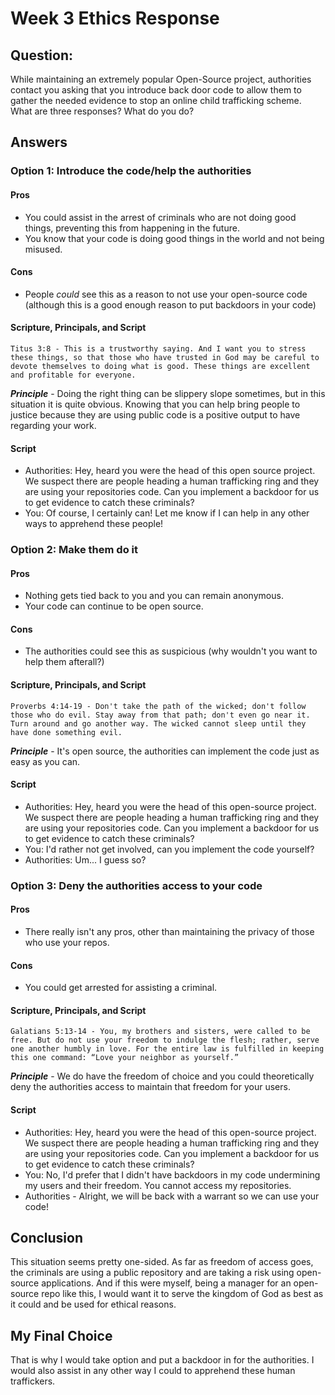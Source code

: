 # Week 3 Ethics Response
## Question: 
While maintaining an extremely popular Open-Source project, authorities contact you asking that you introduce back door code to allow them to gather the needed evidence to stop an online child trafficking scheme. What are three responses? What do you do?

## Answers
### Option 1: Introduce the code/help the authorities
#### Pros
- You could assist in the arrest of criminals who are not doing good things, preventing this from happening in the future.
- You know that your code is doing good things in the world and not being misused. 
#### Cons
- People *could* see this as a reason to not use your open-source code (although this is a good enough reason to put backdoors in your code)
#### Scripture, Principals, and Script
    Titus 3:8 - This is a trustworthy saying. And I want you to stress these things, so that those who have trusted in God may be careful to devote themselves to doing what is good. These things are excellent and profitable for everyone.
__*Principle*__ - Doing the right thing can be slippery slope sometimes, but in this situation it is quite obvious. Knowing that you can help bring people to justice because they are using public code is a positive output to have regarding your work. 
#### Script
- Authorities: Hey, heard you were the head of this open source project. We suspect there are people heading a human trafficking ring and they are using your repositories code. Can you implement a backdoor for us to get evidence to catch these criminals?
- You: Of course, I certainly can! Let me know if I can help in any other ways to apprehend these people!

### Option 2: Make them do it 
#### Pros
- Nothing gets tied back to you and you can remain anonymous.
- Your code can continue to be open source. 
#### Cons
- The authorities could see this as suspicious (why wouldn't you want to help them afterall?) 
#### Scripture, Principals, and Script
    Proverbs 4:14-19 - Don't take the path of the wicked; don't follow those who do evil. Stay away from that path; don't even go near it. Turn around and go another way. The wicked cannot sleep until they have done something evil.
__*Principle*__ - It's open source, the authorities can implement the code just as easy as you can. 
#### Script
- Authorities: Hey, heard you were the head of this open-source project. We suspect there are people heading a human trafficking ring and they are using your repositories code. Can you implement a backdoor for us to get evidence to catch these criminals?
- You: I'd rather not get involved, can you implement the code yourself?
- Authorities: Um... I guess so?

### Option 3: Deny the authorities access to your code
#### Pros
- There really isn't any pros, other than maintaining the privacy of those who use your repos.
#### Cons
- You could get arrested for assisting a criminal.
#### Scripture, Principals, and Script
    Galatians 5:13-14 - You, my brothers and sisters, were called to be free. But do not use your freedom to indulge the flesh; rather, serve one another humbly in love. For the entire law is fulfilled in keeping this one command: “Love your neighbor as yourself.”
__*Principle*__ - We do have the freedom of choice and you could theoretically deny the authorities access to maintain that freedom for your users. 
#### Script
- Authorities: Hey, heard you were the head of this open-source project. We suspect there are people heading a human trafficking ring and they are using your repositories code. Can you implement a backdoor for us to get evidence to catch these criminals?
- You: No, I'd prefer that I didn't have backdoors in my code undermining my users and their freedom. You cannot access my repositories. 
- Authorities - Alright, we will be back with a warrant so we can use your code!

## Conclusion
This situation seems pretty one-sided. As far as freedom of access goes, the criminals are using a public repository and are taking a risk using open-source applications. And if this were myself, being a manager for an open-source repo like this, I would want it to serve the kingdom of God as best as it could and be used for ethical reasons. 

## My Final Choice
That is why I would take option and put a backdoor in for the authorities. I would also assist in any other way I could to apprehend these human traffickers. 